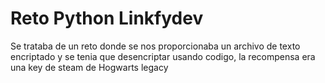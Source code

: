 # Reto Python Linkfydev
 Se trataba de un reto donde se nos proporcionaba un archivo de texto encriptado y se tenia que desencriptar usando codigo, la recompensa era una key de steam de Hogwarts legacy
